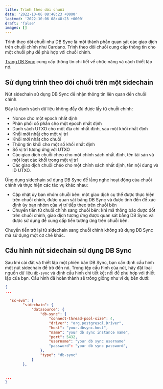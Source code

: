 ```yaml
---
title: Trình theo dõi chuỗi
date: '2022-10-06 08:48:23 +0000'
lastmod: '2022-10-06 08:48:23 +0000'
draft: 'false'
images: []
---
```


Trình theo dõi chuỗi như DB Sync là một thành phần quan sát các giao dịch trên chuỗi chính như Cardano. Trình theo dõi chuỗi cung cấp thông tin cho một chuỗi phụ để phù hợp với chuỗi chính.

[Trang DB Sync](https://docs.cardano.org/cardano-components/cardano-db-sync/about-db-sync) cung cấp thông tin chi tiết về chức năng và cách thiết lập nó.

## Sử dụng trình theo dõi chuỗi trên một sidechain

Nút sidechain sử dụng DB Sync để nhận thông tin liên quan đến chuỗi chính.

Đây là danh sách dữ liệu không đầy đủ được lấy từ chuỗi chính:

- Nonce cho một epoch nhất định
- Phân phối cổ phần cho một epoch nhất định
- Danh sách UTXO cho một địa chỉ nhất định, sau một khối nhất định
- Khối mới nhất cho một vị trí
- Khối mới nhất cho chuỗi
- Thông tin khối cho một số khối nhất định
- Số vị trí tương ứng với UTXO
- Các giao dịch chuỗi chéo cho một chính sách nhất định, tên tài sản và một loạt các khối trong một vị trí
- Các giao dịch chuỗi chéo cho một chính sách nhất định, tên nội dung và ID UTXO.

Ứng dụng sidechain sử dụng DB Sync để lắng nghe hoạt động của chuỗi chính và thực hiện các tác vụ khác nhau:

- Cập nhật ủy ban nhóm chuỗi bên: một giao dịch cụ thể được thực hiện trên chuỗi chính, được quan sát bằng DB Sync và được tính đến để xác định ủy ban nhóm của vị trí tiếp theo trên chuỗi bên
- Chuyển tiền từ chuỗi chính sang chuỗi bên: khi mã thông báo được đốt trên chuỗi chính, giao dịch tương ứng được quan sát bằng DB Sync và được sử dụng để cung cấp tiền tương ứng trên chuỗi bên.

Chuyển tiền trở lại từ sidechain sang chuỗi chính không sử dụng DB Sync mà sử dụng một cơ chế khác.

## Cấu hình nút sidechain sử dụng DB Sync

Sau khi cài đặt và thiết lập một phiên bản DB Sync, bạn cần định cấu hình một nút sidechain để trỏ đến nó. Trong tệp cấu hình của nút, hãy đặt loại nguồn dữ liệu `db-sync` và định cấu hình chi tiết kết nối để phù hợp với thiết lập của bạn. Cấu hình đã hoàn thành sẽ trông giống như ví dụ bên dưới:

```json
{
...

  "sc-evm": {
        "sidechain": {
            "datasource": {
                "db-sync": {
                    "connect-thread-pool-size": 4,
                    "driver": "org.postgresql.Driver",
                    "host": "your.dbsync.host",
                    "name": "your db sync instance name",
                    "port": 5432,
                    "username": "your db sync username"
                    "password": "your db sync password",
                },
                "type": "db-sync"
            }
        },


...
}
```
